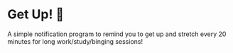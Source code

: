 # Get Up! 💽
A simple notification program to remind you to get up and stretch every 
20 minutes for long work/study/binging sessions!